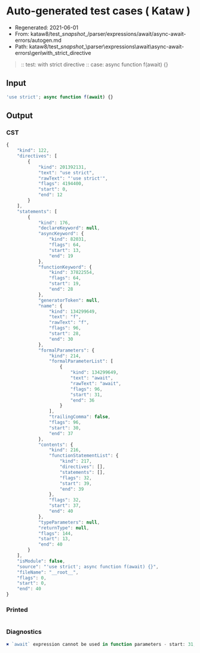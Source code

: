 # Auto-generated test cases ( Kataw )
- Regenerated: 2021-06-01
- From: kataw8/test\__snapshot__/parser/expressions/await/async-await-errors/autogen.md
- Path: kataw8/test\__snapshot__\parser\expressions\await\async-await-errors\gen\with_strict_directive
> :: test: with strict directive
> :: case: async function f(await) {}
## Input

`````js
'use strict'; async function f(await) {}
`````
## Output

### CST

```javascript
{
    "kind": 122,
    "directives": [
        {
            "kind": 201392131,
            "text": "use strict",
            "rawText": "'use strict'",
            "flags": 4194400,
            "start": 0,
            "end": 12
        }
    ],
    "statements": [
        {
            "kind": 176,
            "declareKeyword": null,
            "asyncKeyword": {
                "kind": 82031,
                "flags": 64,
                "start": 13,
                "end": 19
            },
            "functionKeyword": {
                "kind": 37822554,
                "flags": 64,
                "start": 19,
                "end": 28
            },
            "generatorToken": null,
            "name": {
                "kind": 134299649,
                "text": "f",
                "rawText": "f",
                "flags": 96,
                "start": 28,
                "end": 30
            },
            "formalParameters": {
                "kind": 214,
                "formalParameterList": [
                    {
                        "kind": 134299649,
                        "text": "await",
                        "rawText": "await",
                        "flags": 96,
                        "start": 31,
                        "end": 36
                    }
                ],
                "trailingComma": false,
                "flags": 96,
                "start": 30,
                "end": 37
            },
            "contents": {
                "kind": 216,
                "functionStatementList": {
                    "kind": 217,
                    "directives": [],
                    "statements": [],
                    "flags": 32,
                    "start": 39,
                    "end": 39
                },
                "flags": 32,
                "start": 37,
                "end": 40
            },
            "typeParameters": null,
            "returnType": null,
            "flags": 144,
            "start": 13,
            "end": 40
        }
    ],
    "isModule": false,
    "source": "'use strict'; async function f(await) {}",
    "fileName": "__root__",
    "flags": 0,
    "start": 0,
    "end": 40
}
```

### Printed

```javascript

```

### Diagnostics

```javascript
✖ `await` expression cannot be used in function parameters - start: 31, end: 36

```

